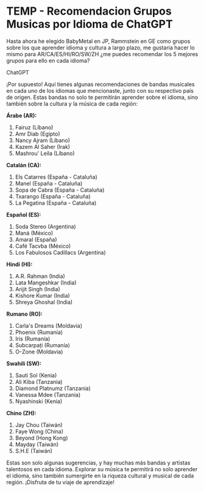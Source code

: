 # TEMP - Recomendacion Grupos Musicas por Idioma de ChatGPT

Hasta ahora he elegido BabyMetal en JP, Rammstein en GE como grupos sobre los que aprender idioma y cultura a largo plazo, me gustaria hacer lo mismo para AR/CA/ES/HI/RO/SW/ZH ¿me puedes recomendar los 5 mejores grupos para ello en cada idioma?

ChatGPT

¡Por supuesto! Aquí tienes algunas recomendaciones de bandas musicales en cada uno de los idiomas que mencionaste, junto con su respectivo país de origen. Estas bandas no solo te permitirán aprender sobre el idioma, sino también sobre la cultura y la música de cada región:

**Árabe (AR):**

1. Fairuz (Líbano)
2. Amr Diab (Egipto)
3. Nancy Ajram (Líbano)
4. Kazem Al Saher (Irak)
5. Mashrou' Leila (Líbano)

**Catalán (CA):**

1. Els Catarres (España - Cataluña)
2. Manel (España - Cataluña)
3. Sopa de Cabra (España - Cataluña)
4. Txarango (España - Cataluña)
5. La Pegatina (España - Cataluña)


**Español (ES):**

1. Soda Stereo (Argentina)
2. Maná (México)
3. Amaral (España)
4. Café Tacvba (México)
5. Los Fabulosos Cadillacs (Argentina)

**Hindi (HI):**

1. A.R. Rahman (India)
2. Lata Mangeshkar (India)
3. Arijit Singh (India)
4. Kishore Kumar (India)
5. Shreya Ghoshal (India)

**Rumano (RO):**

1. Carla's Dreams (Moldavia)
2. Phoenix (Rumanía)
3. Iris (Rumanía)
4. Subcarpați (Rumanía)
5. O-Zone (Moldavia)

**Swahili (SW):**

1. Sauti Sol (Kenia)
2. Ali Kiba (Tanzania)
3. Diamond Platnumz (Tanzania)
4. Vanessa Mdee (Tanzania)
5. Nyashinski (Kenia)

**Chino (ZH):**

1. Jay Chou (Taiwán)
2. Faye Wong (China)
3. Beyond (Hong Kong)
4. Mayday (Taiwán)
5. S.H.E (Taiwán)

Estas son solo algunas sugerencias, y hay muchas más bandas y artistas talentosos en cada idioma. Explorar su música te permitirá no solo aprender el idioma, sino también sumergirte en la riqueza cultural y musical de cada región. ¡Disfruta de tu viaje de aprendizaje!